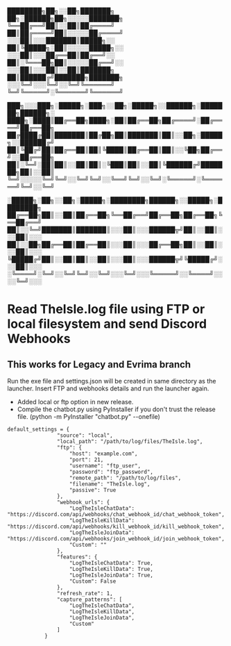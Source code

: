████████╗██╗░░██╗███████╗  ██╗░██████╗██╗░░░░░███████╗
╚══██╔══╝██║░░██║██╔════╝  ██║██╔════╝██║░░░░░██╔════╝
░░░██║░░░███████║█████╗░░  ██║╚█████╗░██║░░░░░█████╗░░
░░░██║░░░██╔══██║██╔══╝░░  ██║░╚═══██╗██║░░░░░██╔══╝░░
░░░██║░░░██║░░██║███████╗  ██║██████╔╝███████╗███████╗
░░░╚═╝░░░╚═╝░░╚═╝╚══════╝  ╚═╝╚═════╝░╚══════╝╚══════╝

███╗░░░███╗░█████╗░███╗░░██╗░█████╗░░██████╗░███████╗██████╗░  
████╗░████║██╔══██╗████╗░██║██╔══██╗██╔════╝░██╔════╝██╔══██╗  
██╔████╔██║███████║██╔██╗██║███████║██║░░██╗░█████╗░░██████╔╝  
██║╚██╔╝██║██╔══██║██║╚████║██╔══██║██║░░╚██╗██╔══╝░░██╔══██╗  
██║░╚═╝░██║██║░░██║██║░╚███║██║░░██║╚██████╔╝███████╗██║░░██║  
╚═╝░░░░░╚═╝╚═╝░░╚═╝╚═╝░░╚══╝╚═╝░░╚═╝░╚═════╝░╚══════╝╚═╝░░╚═╝  

░█████╗░██╗░░██╗░█████╗░████████╗██████╗░░█████╗░████████╗
██╔══██╗██║░░██║██╔══██╗╚══██╔══╝██╔══██╗██╔══██╗╚══██╔══╝
██║░░╚═╝███████║███████║░░░██║░░░██████╦╝██║░░██║░░░██║░░░
██║░░██╗██╔══██║██╔══██║░░░██║░░░██╔══██╗██║░░██║░░░██║░░░
╚█████╔╝██║░░██║██║░░██║░░░██║░░░██████╦╝╚█████╔╝░░░██║░░░
░╚════╝░╚═╝░░╚═╝╚═╝░░╚═╝░░░╚═╝░░░╚═════╝░░╚════╝░░░░╚═╝░░░

# Read TheIsle.log file using FTP or local filesystem and send Discord Webhooks

## This works for Legacy and Evrima branch

Run the exe file and settings.json will be created in same directory as the launcher. Insert FTP and webhooks details and run the launcher again.

- Added local or ftp option in new release.
- Compile the chatbot.py using PyInstaller if you don't trust the release file. (python -m PyInstaller "chatbot.py" --onefile)
  
```
default_settings = {
                "source": "local",
                "local_path": "/path/to/log/files/TheIsle.log",  
                "ftp": {
                    "host": "example.com",
                    "port": 21,
                    "username": "ftp_user",
                    "password": "ftp_password",
                    "remote_path": "/path/to/log/files",
                    "filename": "TheIsle.log",
                    "passive": True
                },
                "webhook_urls": {
                    "LogTheIsleChatData": "https://discord.com/api/webhooks/chat_webhook_id/chat_webhook_token",
                    "LogTheIsleKillData": "https://discord.com/api/webhooks/kill_webhook_id/kill_webhook_token",
                    "LogTheIsleJoinData": "https://discord.com/api/webhooks/join_webhook_id/join_webhook_token",
                    "Custom": ""
                },
                "features": {
                    "LogTheIsleChatData": True,
                    "LogTheIsleKillData": True,
                    "LogTheIsleJoinData": True,
                    "Custom": False
                },
                "refresh_rate": 1,
                "capture_patterns": [
                    "LogTheIsleChatData",
                    "LogTheIsleKillData",
                    "LogTheIsleJoinData",
                    "Custom"
                ]
            }
```
